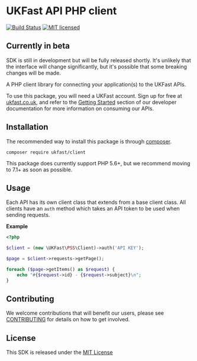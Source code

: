 UKFast API PHP client
=====================
[![Build Status](https://travis-ci.org/ukfast/sdk-php.svg?branch=master)](https://travis-ci.org/ukfast/sdk-php)
[![MIT licensed](https://img.shields.io/badge/license-MIT-blue.svg)](LICENSE)


## Currently in beta

SDK is still in development but will be fully released shortly. It's unlikely that the interface will change significantly, but it's possible that some breaking changes will be made.

A PHP client library for connecting your application(s) to the UKFast APIs. 

To use this package, you will need a UKFast account. Sign up for free at [ukfast.co.uk][1], 
and refer to the [Getting Started][2] section of our developer documentation for more information on consuming our APIs.


Installation
------------

The recommended way to install this package is through [composer](https://getcomposer.org).

```
composer require ukfast/client
```

This package does currently support PHP 5.6+, but we recommend moving to 7.1+ as soon as possible. 


Usage
-----

Each API has its own client class that extends from a base client class. All clients have an `auth` method which takes an API token to be used when sending requests.

**Example**

```php
<?php

$client = (new \UKFast\PSS\Client)->auth('API KEY');

$page = $client->requests->getPage();

foreach ($page->getItems() as $request) {
    echo "#{$request->id} - {$request->subject}\n";
}
```


Contributing
------------

We welcome contributions that will benefit our users, 
please see [CONTRIBUTING](CONTRIBUTING.md) for details on how to get involved.


License
-------

This SDK is released under the [MIT License](LICENSE)


[1]: https://www.ukfast.co.uk/myukfast-signup.html??utm_source=github&utm_medium=link&utm_campaign=apio
[2]: https://developers.ukfast.io/getting-started?utm_source=github&utm_medium=link&utm_campaign=apio
